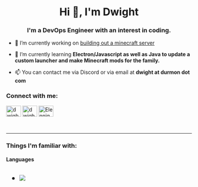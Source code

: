 <h1 align="center">Hi 👋, I'm Dwight</h1>
<h3 align="center">I'm a DevOps Engineer with an interest in coding.</h3>

- 🔭 I’m currently working on [building out a minecraft server](https://www.durmon.org/)

- 🌱 I’m currently learning **Electron/Javascript as well as Java to update a custom launcher and make Minecraft mods for the family.**

- 📫 You can contact me via Discord or via email at **dwight at durmon dot com**

<h3 align="left">Connect with me:</h3>
<p align="left">
<a href="https://twitter.com/dwightdurmon" target="blank"><img align="center" src="https://raw.githubusercontent.com/rahuldkjain/github-profile-readme-generator/master/src/images/icons/Social/twitter.svg" alt="dwightdurmon" height="30" width="40" /></a>
<a href="https://linkedin.com/in/dwightsdurmon" target="blank"><img align="center" src="https://raw.githubusercontent.com/rahuldkjain/github-profile-readme-generator/master/src/images/icons/Social/linked-in-alt.svg" alt="dwightsdurmon" height="30" width="40" /></a>
<a href="https://discordapp.com/users/212012107401527296/" target="blank"><img align="center" src="https://raw.githubusercontent.com/rahuldkjain/github-profile-readme-generator/master/src/images/icons/Social/discord.svg" alt="Elennight#2290" height="30" width="40" /></a>
</p>
<br/>
<hr>
<h3 align="left">Things I'm familiar with:</h3>
<h4 aligh="left">Languages<h2>
<ul>
<li><img src='https://img.shields.io/badge/Language-Java-lightgrey'></li>
<ul>
